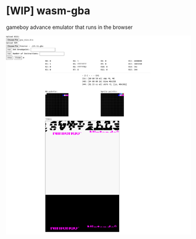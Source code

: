 # [WIP] wasm-gba

gameboy advance emulator that runs in the browser

![screenshot](assets/screenshot.png)

